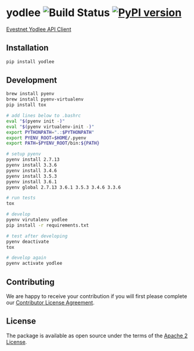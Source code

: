 # yodlee ![Build Status](https://travis-ci.org/cogolabs/yodlee.svg) [![PyPI version](https://badge.fury.io/py/yodlee.svg)](https://badge.fury.io/py/yodlee)
[Evestnet Yodlee API Client](https://developer.yodlee.com/apidocs/index.php)

## Installation

```bash
pip install yodlee
```

## Development

```bash
brew install pyenv
brew install pyenv-virtualenv
pip install tox

# add lines below to .bashrc
eval "$(pyenv init -)"
eval "$(pyenv virtualenv-init -)"
export PYTHONPATH=".:$PYTHONPATH"
export PYENV_ROOT=$HOME/.pyenv
export PATH=$PYENV_ROOT/bin:${PATH}

# setup pyenv
pyenv install 2.7.13
pyenv install 3.3.6
pyenv install 3.4.6
pyenv install 3.5.3
pyenv install 3.6.1
pyenv global 2.7.13 3.6.1 3.5.3 3.4.6 3.3.6

# run tests
tox

# develop
pyenv virutalenv yodlee
pip install -r requirements.txt

# test after developing
pyenv deactivate
tox

# develop again
pyenv activate yodlee
```

## Contributing

We are happy to receive your contribution if you will first please complete our [Contributor License Agreement](https://github.com/cogolabs/about/CLA.pdf).

## License

The package is available as open source under the terms of the [Apache 2 License](LICENSE.txt).
